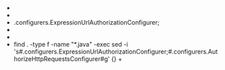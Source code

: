 -
-
- .configurers.ExpressionUrlAuthorizationConfigurer;
-
-
- find . -type f -name "*.java" -exec sed -i 's#.configurers.ExpressionUrlAuthorizationConfigurer;#.configurers.AuthorizeHttpRequestsConfigurer#g' {} +